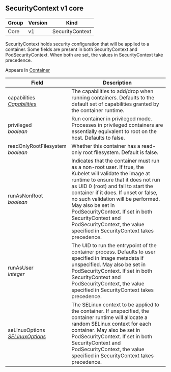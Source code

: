 ## SecurityContext v1 core

Group        | Version     | Kind
------------ | ---------- | -----------
Core | v1 | SecurityContext



SecurityContext holds security configuration that will be applied to a container. Some fields are present in both SecurityContext and PodSecurityContext.  When both are set, the values in SecurityContext take precedence.

<aside class="notice">
Appears In  <a href="#container-v1">Container</a> </aside>

Field        | Description
------------ | -----------
capabilities <br /> *[Capabilities](#capabilities-v1)*  | The capabilities to add/drop when running containers. Defaults to the default set of capabilities granted by the container runtime.
privileged <br /> *boolean*  | Run container in privileged mode. Processes in privileged containers are essentially equivalent to root on the host. Defaults to false.
readOnlyRootFilesystem <br /> *boolean*  | Whether this container has a read-only root filesystem. Default is false.
runAsNonRoot <br /> *boolean*  | Indicates that the container must run as a non-root user. If true, the Kubelet will validate the image at runtime to ensure that it does not run as UID 0 (root) and fail to start the container if it does. If unset or false, no such validation will be performed. May also be set in PodSecurityContext.  If set in both SecurityContext and PodSecurityContext, the value specified in SecurityContext takes precedence.
runAsUser <br /> *integer*  | The UID to run the entrypoint of the container process. Defaults to user specified in image metadata if unspecified. May also be set in PodSecurityContext.  If set in both SecurityContext and PodSecurityContext, the value specified in SecurityContext takes precedence.
seLinuxOptions <br /> *[SELinuxOptions](#selinuxoptions-v1)*  | The SELinux context to be applied to the container. If unspecified, the container runtime will allocate a random SELinux context for each container.  May also be set in PodSecurityContext.  If set in both SecurityContext and PodSecurityContext, the value specified in SecurityContext takes precedence.

